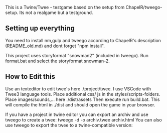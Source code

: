 This is a Twine/Twee - testgame based on the setup from ChapelR/tweego-setup.
Its not a realgame but a testground.

Setting up everything
--------------------------------
You need to install nm,gulp and tweego according to ChapelR's description (README_old.md) and dont forget "npm install".

This project uses storyformat "snowman2" (included in tweego). Run format.bat and select the storyformat snowman-2.

How to Edit this
--------------------------------
Use an texteditor to edit twee's here .\project\twee. I use VSCode with Twee3 language tools.
Place additional css/ js in the styles/scripts-folders.
Place images/sounds,... here ./dist/assets
Then execute run build.bat. This will compile the html in ./dist and should open the game in your browser.

If you have a project in twine editor you can export an archiv and use tweego to create a twee: tweego -d -o archiv.twee archiv.html
You can also use tweego to export the twee to a twine-compatible version: